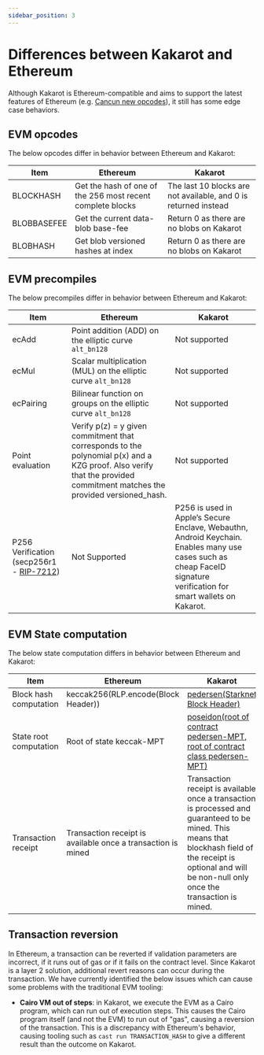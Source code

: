 ```yaml
---
sidebar_position: 3
---
```


# Differences between Kakarot and Ethereum

Although Kakarot is Ethereum-compatible and aims to support the latest features
of Ethereum (e.g.
[Cancun new opcodes](https://blog.ethereum.org/2024/01/10/goerli-dencun-announcement)),
it still has some edge case behaviors.

## EVM opcodes

The below opcodes differ in behavior between Ethereum and Kakarot:

| Item        | Ethereum                                                   | Kakarot                                                         |
| ----------- | ---------------------------------------------------------- | --------------------------------------------------------------- |
| BLOCKHASH   | Get the hash of one of the 256 most recent complete blocks | The last 10 blocks are not available, and 0 is returned instead |
| BLOBBASEFEE | Get the current data-blob base-fee                         | Return 0 as there are no blobs on Kakarot                       |
| BLOBHASH    | Get blob versioned hashes at index                         | Return 0 as there are no blobs on Kakarot                       |

## EVM precompiles

The below precompiles differ in behavior between Ethereum and Kakarot:

| Item             | Ethereum                                                                                                                                                                | Kakarot       |
| ---------------- | ----------------------------------------------------------------------------------------------------------------------------------------------------------------------- | ------------- |
| ecAdd            | Point addition (ADD) on the elliptic curve `alt_bn128`                                                                                                                  | Not supported |
| ecMul            | Scalar multiplication (MUL) on the elliptic curve `alt_bn128`                                                                                                           | Not supported |
| ecPairing        | Bilinear function on groups on the elliptic curve `alt_bn128`                                                                                                           | Not supported |
| Point evaluation | Verify p(z) = y given commitment that corresponds to the polynomial p(x) and a KZG proof. Also verify that the provided commitment matches the provided versioned_hash. | Not supported |
| P256 Verification (secp256r1 - [RIP-7212](https://github.com/ethereum/RIPs/blob/master/RIPS/rip-7212.md)) | Not Supported | P256 is used in Apple’s Secure Enclave, Webauthn, Android Keychain. Enables many use cases such as cheap FaceID signature verification for smart wallets on Kakarot. |

## EVM State computation

The below state computation differs in behavior between Ethereum and Kakarot:

| Item                   | Ethereum                                                     | Kakarot                                                                                                                                                                                                          |
| ---------------------- | ------------------------------------------------------------ | ---------------------------------------------------------------------------------------------------------------------------------------------------------------------------------------------------------------- |
| Block hash computation | keccak256(RLP.encode(Block Header))                          | [pedersen(Starknet Block Header)](https://docs.starknet.io/documentation/architecture_and_concepts/Network_Architecture/header/)                                                                                 |
| State root computation | Root of state keccak-MPT                                     | [poseidon(root of contract pedersen-MPT, root of contract class pedersen-MPT)](https://docs.starknet.io/documentation/architecture_and_concepts/Network_Architecture/starknet-state/)                            |
| Transaction receipt    | Transaction receipt is available once a transaction is mined | Transaction receipt is available once a transaction is processed and guaranteed to be mined. This means that blockhash field of the receipt is optional and will be non-null only once the transaction is mined. |

## Transaction reversion

In Ethereum, a transaction can be reverted if validation parameters are
incorrect, if it runs out of gas or if it fails on the contract level. Since
Kakarot is a layer 2 solution, additional revert reasons can occur during the
transaction. We have currently identified the below issues which can cause some
problems with the traditional EVM tooling:

- **Cairo VM out of steps**: in Kakarot, we execute the EVM as a Cairo program,
  which can run out of execution steps. This causes the Cairo program itself
  (and not the EVM) to run out of "gas", causing a reversion of the transaction.
  This is a discrepancy with Ethereum's behavior, causing tooling such as
  `cast run TRANSACTION_HASH` to give a different result than the outcome on
  Kakarot.
